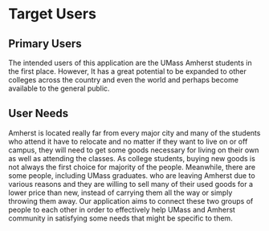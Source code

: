 # Target Users

## Primary Users

The intended users of this application are the UMass Amherst students in the first place. 
However, It has a great potential to be expanded to other colleges across the country and even the world and perhaps become available to the general public. 

## User Needs

Amherst is located really far from every major city and many of the students who attend it have to relocate and no matter if they want to live on or off campus, they will need to get some goods necessary for living on their own as well as attending the classes. As college students, buying new goods is not always the first choice for majority of the people. Meanwhile, there are some people, including UMass graduates. who are leaving Amherst due to various reasons and they are willing to sell many of their used goods for a lower price than new, instead of carrying them all the way or simply throwing them away. Our application aims to connect these two groups of people to each other in order to effectively help UMass and Amherst community in satisfying some needs that might be specific to them.
